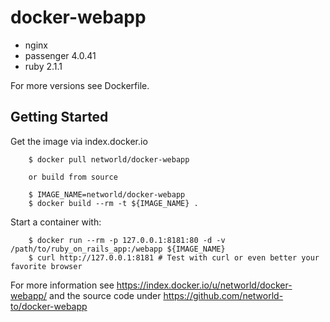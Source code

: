 docker-webapp
===========

- nginx
- passenger 4.0.41
- ruby 2.1.1

For more versions see Dockerfile.


Getting Started
---------------

Get the image via index.docker.io

        $ docker pull networld/docker-webapp

        or build from source

        $ IMAGE_NAME=networld/docker-webapp
        $ docker build --rm -t ${IMAGE_NAME} .

  Start a container with:

        $ docker run --rm -p 127.0.0.1:8181:80 -d -v /path/to/ruby_on_rails_app:/webapp ${IMAGE_NAME}
        $ curl http://127.0.0.1:8181 # Test with curl or even better your favorite browser


  For more information see https://index.docker.io/u/networld/docker-webapp/ and
the source code under https://github.com/networld-to/docker-webapp

